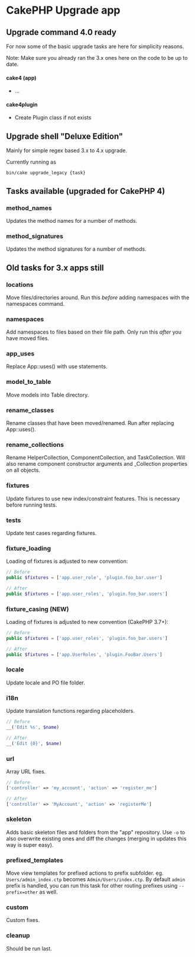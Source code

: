 # CakePHP Upgrade app

## Upgrade command 4.0 ready

For now some of the basic upgrade tasks are here for simplicity reasons.

Note: Make sure you already ran the 3.x ones here on the code to be up to date.

#### cake4 (app)
- ...

#### cake4plugin
- Create Plugin class if not exists



## Upgrade shell "Deluxe Edition"

Mainly for simple regex based 3.x to 4.x upgrade.

Currently running as
```
bin/cake upgrade_legacy {task}
```

## Tasks available (upgraded for CakePHP 4)

### method_names
Updates the method names for a number of methods.

### method_signatures
Updates the method signatures for a number of methods.


## Old tasks for 3.x apps still
### locations
Move files/directories around. Run this *before* adding namespaces with the namespaces command.

### namespaces
Add namespaces to files based on their file path. Only run this *after* you have moved files.

### app_uses
Replace App::uses() with use statements.

### model_to_table
Move models into Table directory.

### rename_classes
Rename classes that have been moved/renamed. Run after replacing App::uses().

### rename_collections
Rename HelperCollection, ComponentCollection, and TaskCollection. Will also
rename component constructor arguments and \_Collection properties on all
objects.

### fixtures
Update fixtures to use new index/constraint features. This is necessary before running tests.

### tests
Update test cases regarding fixtures.

### fixture_loading
Loading of fixtures is adjusted to new convention:
```php
// Before
public $fixtures = ['app.user_role', 'plugin.foo_bar.user']

// After
public $fixtures = ['app.user_roles', 'plugin.foo_bar.users']
```

### fixture_casing (NEW)
Loading of fixtures is adjusted to new convention (CakePHP 3.7+):
```php
// Before
public $fixtures = ['app.user_roles', 'plugin.foo_bar.users']

// After
public $fixtures = ['app.UserRoles', 'plugin.FooBar.Users']
```

### locale
Update locale and PO file folder.

### i18n
Update translation functions regarding placeholders.
```php
// Before
__('Edit %s', $name)

// After
__('Edit {0}', $name)
```

### url
Array URL fixes.
```php
// Before
['controller' => 'my_account', 'action' => 'register_me']

// After
['controller' => 'MyAccount', 'action' => 'registerMe']
```

### skeleton
Adds basic skeleton files and folders from the "app" repository.
Use `-o` to also overwrite existing ones and diff the changes (merging in updates this way is super easy).

### prefixed_templates
Move view templates for prefixed actions to prefix subfolder. eg. `Users/admin_index.ctp` becomes `Admin/Users/index.ctp`.
By default `admin` prefix is handled, you can run this task for other routing prefixes using `--prefix=other` as well.

### custom
Custom fixes.

### cleanup
Should be run last.

